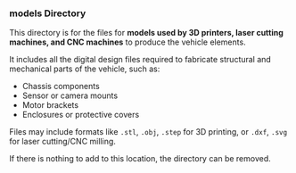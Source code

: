 ### models Directory

This directory is for the files for **models used by 3D printers, laser cutting machines, and CNC machines** to produce the vehicle elements.

It includes all the digital design files required to fabricate structural and mechanical parts of the vehicle, such as:

- Chassis components
- Sensor or camera mounts
- Motor brackets
- Enclosures or protective covers

Files may include formats like `.stl`, `.obj`, `.step` for 3D printing, or `.dxf`, `.svg` for laser cutting/CNC milling.

If there is nothing to add to this location, the directory can be removed.


